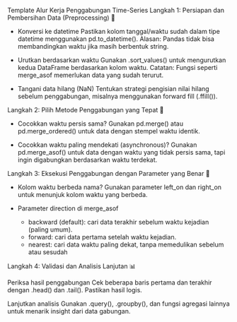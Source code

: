 Template Alur Kerja Penggabungan Time-Series
Langkah 1: Persiapan dan Pembersihan Data (Preprocessing) 🧹
- Konversi ke datetime
Pastikan kolom tanggal/waktu sudah dalam tipe datetime menggunakan pd.to_datetime().
Alasan: Pandas tidak bisa membandingkan waktu jika masih berbentuk string.

- Urutkan berdasarkan waktu
Gunakan .sort_values() untuk mengurutkan kedua DataFrame berdasarkan kolom waktu.
Catatan: Fungsi seperti merge_asof memerlukan data yang sudah terurut.

- Tangani data hilang (NaN)
Tentukan strategi pengisian nilai hilang sebelum penggabungan, misalnya menggunakan forward fill (.ffill()).



Langkah 2: Pilih Metode Penggabungan yang Tepat 🧠
- Cocokkan waktu persis sama?
Gunakan pd.merge() atau pd.merge_ordered() untuk data dengan stempel waktu identik.

- Cocokkan waktu paling mendekati (asynchronous)?
Gunakan pd.merge_asof() untuk data dengan waktu yang tidak persis sama, tapi ingin digabungkan berdasarkan waktu terdekat.



Langkah 3: Eksekusi Penggabungan dengan Parameter yang Benar 🔧
- Kolom waktu berbeda nama?
Gunakan parameter left_on dan right_on untuk menunjuk kolom waktu yang berbeda.

- Parameter direction di merge_asof
    - backward (default): cari data terakhir sebelum waktu kejadian (paling umum).
    - forward: cari data pertama setelah waktu kejadian.
    - nearest: cari data waktu paling dekat, tanpa memedulikan sebelum atau sesudah 



Langkah 4: Validasi dan Analisis Lanjutan 📊

Periksa hasil penggabungan
Cek beberapa baris pertama dan terakhir dengan .head() dan .tail(). Pastikan hasil logis.

Lanjutkan analisis
Gunakan .query(), .groupby(), dan fungsi agregasi lainnya untuk menarik insight dari data gabungan.